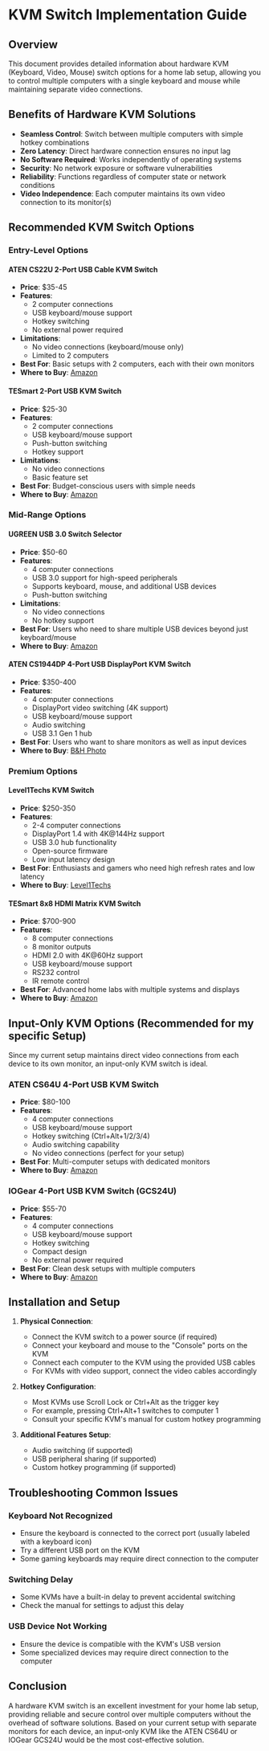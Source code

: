 # KVM Switch Implementation Guide

## Overview

This document provides detailed information about hardware KVM (Keyboard, Video, Mouse) switch options for a home lab setup, allowing you to control multiple computers with a single keyboard and mouse while maintaining separate video connections.

## Benefits of Hardware KVM Solutions

- **Seamless Control**: Switch between multiple computers with simple hotkey combinations
- **Zero Latency**: Direct hardware connection ensures no input lag
- **No Software Required**: Works independently of operating systems
- **Security**: No network exposure or software vulnerabilities
- **Reliability**: Functions regardless of computer state or network conditions
- **Video Independence**: Each computer maintains its own video connection to its monitor(s)

## Recommended KVM Switch Options

### Entry-Level Options

#### ATEN CS22U 2-Port USB Cable KVM Switch

- **Price**: $35-45
- **Features**:
  - 2 computer connections
  - USB keyboard/mouse support
  - Hotkey switching
  - No external power required
- **Limitations**:
  - No video connections (keyboard/mouse only)
  - Limited to 2 computers
- **Best For**: Basic setups with 2 computers, each with their own monitors
- **Where to Buy**: [Amazon](https://www.amazon.com/ATEN-2-Port-Cable-Switch-CS22U/dp/B007UF9JPI/)

#### TESmart 2-Port USB KVM Switch

- **Price**: $25-30
- **Features**:
  - 2 computer connections
  - USB keyboard/mouse support
  - Push-button switching
  - Hotkey support
- **Limitations**:
  - No video connections
  - Basic feature set
- **Best For**: Budget-conscious users with simple needs
- **Where to Buy**: [Amazon](https://www.amazon.com/TESmart-Keyboard-Switcher-Supports-Switching/dp/B07KC8GK5S/)

### Mid-Range Options

#### UGREEN USB 3.0 Switch Selector

- **Price**: $50-60
- **Features**:
  - 4 computer connections
  - USB 3.0 support for high-speed peripherals
  - Supports keyboard, mouse, and additional USB devices
  - Push-button switching
- **Limitations**:
  - No video connections
  - No hotkey support
- **Best For**: Users who need to share multiple USB devices beyond just keyboard/mouse
- **Where to Buy**: [Amazon](https://www.amazon.com/UGREEN-Selector-Computers-Peripheral-Switcher/dp/B01N6GD9JO/)

#### ATEN CS1944DP 4-Port USB DisplayPort KVM Switch

- **Price**: $350-400
- **Features**:
  - 4 computer connections
  - DisplayPort video switching (4K support)
  - USB keyboard/mouse support
  - Audio switching
  - USB 3.1 Gen 1 hub
- **Best For**: Users who want to share monitors as well as input devices
- **Where to Buy**: [B&H Photo](https://www.bhphotovideo.com/c/product/1560523-REG/aten_cs1944dp_4_port_usb_3_0_4k.html)

### Premium Options

#### Level1Techs KVM Switch

- **Price**: $250-350
- **Features**:
  - 2-4 computer connections
  - DisplayPort 1.4 with 4K@144Hz support
  - USB 3.0 hub functionality
  - Open-source firmware
  - Low input latency design
- **Best For**: Enthusiasts and gamers who need high refresh rates and low latency
- **Where to Buy**: [Level1Techs](https://store.level1techs.com/products/14-kvm-switch-dual-monitor-2computer)

#### TESmart 8x8 HDMI Matrix KVM Switch

- **Price**: $700-900
- **Features**:
  - 8 computer connections
  - 8 monitor outputs
  - HDMI 2.0 with 4K@60Hz support
  - USB keyboard/mouse support
  - RS232 control
  - IR remote control
- **Best For**: Advanced home labs with multiple systems and displays
- **Where to Buy**: [Amazon](https://www.amazon.com/TESmart-Matrix-Switch-Support-Control/dp/B07CKXD9SM/)

## Input-Only KVM Options (Recommended for my specific Setup)

Since my current setup maintains direct video connections from each device to its own monitor, an input-only KVM switch is ideal.

### ATEN CS64U 4-Port USB KVM Switch

- **Price**: $80-100
- **Features**:
  - 4 computer connections
  - USB keyboard/mouse support
  - Hotkey switching (Ctrl+Alt+1/2/3/4)
  - Audio switching capability
  - No video connections (perfect for your setup)
- **Best For**: Multi-computer setups with dedicated monitors
- **Where to Buy**: [Amazon](https://www.amazon.com/ATEN-4-Port-Switch-cables-CS64US/dp/B004YCUDMU/)

### IOGear 4-Port USB KVM Switch (GCS24U)

- **Price**: $55-70
- **Features**:
  - 4 computer connections
  - USB keyboard/mouse support
  - Hotkey switching
  - Compact design
  - No external power required
- **Best For**: Clean desk setups with multiple computers
- **Where to Buy**: [Amazon](https://www.amazon.com/IOGEAR-4-Port-Switch-Cables-GCS24U/dp/B001D1UTC4/)

## Installation and Setup

1. **Physical Connection**:
   - Connect the KVM switch to a power source (if required)
   - Connect your keyboard and mouse to the "Console" ports on the KVM
   - Connect each computer to the KVM using the provided USB cables
   - For KVMs with video support, connect the video cables accordingly

2. **Hotkey Configuration**:
   - Most KVMs use Scroll Lock or Ctrl+Alt as the trigger key
   - For example, pressing Ctrl+Alt+1 switches to computer 1
   - Consult your specific KVM's manual for custom hotkey programming

3. **Additional Features Setup**:
   - Audio switching (if supported)
   - USB peripheral sharing (if supported)
   - Custom hotkey programming (if supported)

## Troubleshooting Common Issues

### Keyboard Not Recognized
- Ensure the keyboard is connected to the correct port (usually labeled with a keyboard icon)
- Try a different USB port on the KVM
- Some gaming keyboards may require direct connection to the computer

### Switching Delay
- Some KVMs have a built-in delay to prevent accidental switching
- Check the manual for settings to adjust this delay

### USB Device Not Working
- Ensure the device is compatible with the KVM's USB version
- Some specialized devices may require direct connection to the computer

## Conclusion

A hardware KVM switch is an excellent investment for your home lab setup, providing reliable and secure control over multiple computers without the overhead of software solutions. Based on your current setup with separate monitors for each device, an input-only KVM like the ATEN CS64U or IOGear GCS24U would be the most cost-effective solution.
